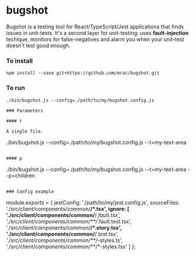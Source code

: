 # bugshot

Bugshot is a testing tool for React/TypeScript/Jest applications that finds issues in unit-tests. It's a second layer for unit-testing: uses **fault-injection** techique, monitors for false-negatives and alarm you when your unit-test doesn't test good enough.

### To install

```
npm install --save git+https://github.com/mrac/bugshot.git
```

### To run

```
./bin/bugshot.js --config=./path/to/my/bugshot.config.js

### Parameters

#### t

A single file.

```
./bin/bugshot.js --config=./path/to/my/bugshot.config.js --t=my-text-area
```

#### p

```
./bin/bugshot.js --config=./path/to/my/bugshot.config.js --t=my-text-area --p=children
```

### Config example

```
module.exports = {
  jestConfig: './path/to/my/jest.config.js',
  sourceFiles: './src/client/components/common/**/*.tsx',
  ignore: [
    './src/client/components/common/**/*.fault.tsx',
    './src/client/components/common/**/*.fault.test.tsx',
    './src/client/components/common/**/*.story.tsx',
    './src/client/components/common/**/*.test.tsx',
    './src/client/components/common/**/*-styles.ts',
    './src/client/components/common/**/*-styles.tsx'
  ]
};
```

